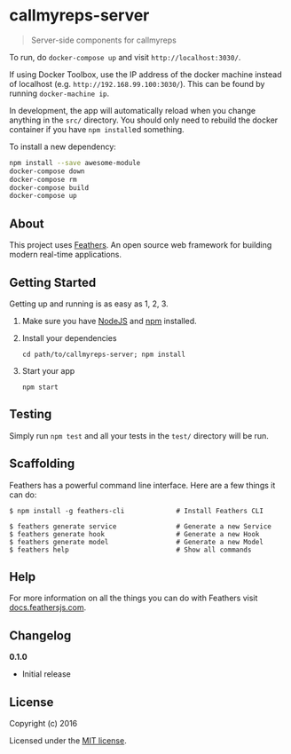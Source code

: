 # callmyreps-server

> Server-side components for callmyreps

To run, do `docker-compose up` and visit `http://localhost:3030/`.

If using Docker Toolbox, use the IP address of the docker machine instead of localhost (e.g. `http://192.168.99.100:3030/`). This can
be found by running `docker-machine ip`.

In development, the app will automatically reload when you change anything
in the `src/` directory. You should only need to rebuild the docker
container if you have `npm install`ed something.

To install a new dependency:

```sh
npm install --save awesome-module
docker-compose down
docker-compose rm
docker-compose build
docker-compose up
```

## About

This project uses [Feathers](http://feathersjs.com). An open source web framework for building modern real-time applications.

## Getting Started

Getting up and running is as easy as 1, 2, 3.

1. Make sure you have [NodeJS](https://nodejs.org/) and [npm](https://www.npmjs.com/) installed.
2. Install your dependencies
    
    ```
    cd path/to/callmyreps-server; npm install
    ```

3. Start your app
    
    ```
    npm start
    ```

## Testing

Simply run `npm test` and all your tests in the `test/` directory will be run.

## Scaffolding

Feathers has a powerful command line interface. Here are a few things it can do:

```
$ npm install -g feathers-cli             # Install Feathers CLI

$ feathers generate service               # Generate a new Service
$ feathers generate hook                  # Generate a new Hook
$ feathers generate model                 # Generate a new Model
$ feathers help                           # Show all commands
```

## Help

For more information on all the things you can do with Feathers visit [docs.feathersjs.com](http://docs.feathersjs.com).

## Changelog

__0.1.0__

- Initial release

## License

Copyright (c) 2016

Licensed under the [MIT license](LICENSE).
